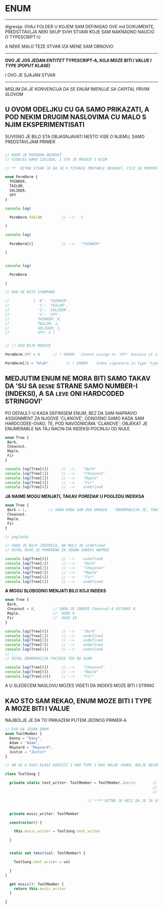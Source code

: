 # ENUM

******

digresija: OVAJ FOLDER U KOJEM SAM DEFINISAO OVE md DOKUMENTE, PREDSTTAVLJA NEKI SKUP SVIH STVARI KOJE SAM NAKNADNO NAUCIO O TYPESCRIPT-U

A NEKE MALO TEZE STVAR IZA MENE SAM OBNOVIO

******

**OVO JE JOS JEDAN *ENTITET* TYPESCRIPT-A, KOJI *MOZE BITI I VALUE I TYPE (POPUT KLASE)***

I OVO JE SJAJAN STVAR

******

*MISLIM DA JE KONVENCIJA DA SE ENUM IMENUJE SA CAPITAL PRVIM SLOVOM*

## U OVOM ODELJKU CU GA SAMO PRIKAZATI, A POD NEKIM DRUGIM NASLOVIMA CU MALO S NJIM EKSPERIMENTISATI

SUVISNO JE BILO STA OBJASNJAVATI NESTO VISE O NJEMU, SAMO PREDSTAVLJAM PRIMER

```typescript

// ENUM JE POSEBAN OBJEKAT
// VIDECES KAKO IZGLEDA, I STA JE MOGUCE S NJIM

// **  BITNA STVAR JE DA JE U PITANJU IMUTABLE OBJEKAT, CIJI SE PROPERTIJI, SAMO MOGU CITATI

enum PermDerm {
  THINKER,
  TAILOR,
  SOLIDER,
  SPY
}

console.log(

  PermDerm.TAILOR         // -->   1

)

console.log(
  
  PermDerm[0]             // -->   "THINKER"

)


console.log(

  PermDerm

)

// OVO VE BITI STAMPANO

//           { '0': 'THINKER',
//             '1': 'TAILOR',
//             '2': 'SOLIDER',
//             '3': 'SPY',
//             THINKER: 0,
//             TAILOR: 1,
//             SOLIDER: 2,
//             SPY: 3 }


// !! OVO NIJE MOGUCE

PermDerm.SPY = 4      // ! ERROR   Cannot assign to 'SPY' because it is a read-only property

PermDerm[2] = "blah"        // ! ERROR    Index signature in type 'typeof PermDerm' only permits reading
```

## MEDJUTIM ENUM NE MORA BITI SAMO TAKAV DA 'SU SA `DESNE` STRANE SAMO NUMBER-I (INDEKSI), A SA `LEVE` ONI HARDCODED STRINGOVI'

PO DEFAULT-U KADA DEFINISEM ENUM, BEZ DA SAM NAPRAVIO ASSIGNMENT ZA NJGOVE 'CLANOVE', ODNOSNO SAMO KADA SAM HARDCODEE-OVAO, TE, POD NAVODNICIMA 'CLANOVE'; OBJEKAT JE ENUMERABLE NA TAJ NACIN DA INDEKSI POCINJU OD NULE

```typescript
enum Tree {
 Bark,
 Cheasnut,
 Maple,
 Fir
}

console.log(Tree[0])      // -->    "Bark"
console.log(Tree[1])      // -->    "Cheasnut"
console.log(Tree[2])      // -->    "Maple"
console.log(Tree[3])      // -->    "Fir"
console.log(Tree[4])      // -->    undefined
```

**JA NAIME MOGU MENJATI, TAKAV *POREDAK* U POGLEDU INDEKSA**

```typescript
enum Tree {
 Bark = 1,          // SADA KADA SAM OVO URADIO   'ENUMERACIJA JE, TAKORECI POMERENA NAPRED'
 Cheasnut,
 Maple,
 Fir
}

// pogledaj

// SADA JE Bark JEDINICA, NA NULI JE undefined
// OSTAL OSVE JE POMERENO ZA JEDAN INDEKS NAPRED

console.log(Tree[0])      // -->    undefined
console.log(Tree[1])      // -->    "Bark"
console.log(Tree[2])      // -->    "Cheasnut"
console.log(Tree[3])      // -->    "Maple"
console.log(Tree[4])      // -->    "Fir"
console.log(Tree[5])      // -->    undefined
```

**A MOGU SLOBODNO MENJATI BILO KOJI INDEKS**

```typescript
enum Tree {
 Bark,
 Cheasnut = 8,        // SADA JE INDEKS Cheasnut-A USTVARI 8
 Maple,               //  OVDE 9
 Fir                  //  OVDE 10
}

console.log(Tree[0])      // -->    "Bark"
console.log(Tree[1])      // -->    undefined
console.log(Tree[2])      // -->    undefined
console.log(Tree[3])      // -->    undefined
console.log(Tree[4])      // -->    undefined
// ...
// OSTAL ENUMERACIJA POCINJE TEK OD OSAM

console.log(Tree[8])      // -->    "Cheasnut"
console.log(Tree[9])      // -->    "Maple"
console.log(Tree[10])     // -->    "Fir"
```

A U SLEDECEM NASLOVU MOZES VIDETI DA INDEKS MOZE BITI I STRING

## KAO STO SAM REKAO, ENUM MOZE BITI I TYPE A MOZE BITI I VALUE

NAJBOLJE JE DA TO PRIKAZEM PUTEM JEDNOG PRIMER-A

```typescript
// EVO GA JEDAN ENUM
enum ToolMember {  
  Danny = "Dany",
  Adam = "Adam",
  Maynard = "Maynard",
  Justin = "Justin"
}

// ON SE U OVOJ KLASI KORISTI I KAO TYPE I KAO VALUE (KAKO, BOLJE OBJANI OVO)

class ToolSong {

  private static text_writer: ToolMember = ToolMember.Justin        // KADA GA ZADAS KAO TYPE TO ZNACI
                                                                    // DA ONAJ ENTITET (U OVOM SLUCAJU STATIC MEMBER KLASE)
                                                                    // MORA IMATI VREDNOST, KOJA JE JEDNA OD VREDNOSTI DEFINISANA U ENUM-U

                                      // **** BITNO JE RECI DA JE TA VREDNOST ONE KOJA JE SA DESNE STRANE ASSIGNNMENT-A U ENUM-U


  private music_writer: ToolMember

  constructor() {

    this.music_writer = ToolSong.text_writer

  }


  static set tekst(val: ToolMember) {

    ToolSong.text_writer = val

  }
)

  get music(): ToolMember {
    return this.music_writer
  }

}
```
